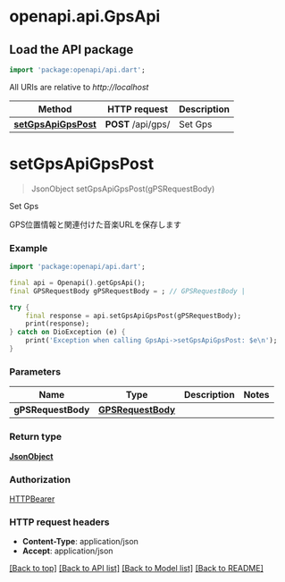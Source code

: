 # openapi.api.GpsApi

## Load the API package
```dart
import 'package:openapi/api.dart';
```

All URIs are relative to *http://localhost*

Method | HTTP request | Description
------------- | ------------- | -------------
[**setGpsApiGpsPost**](GpsApi.md#setgpsapigpspost) | **POST** /api/gps/ | Set Gps


# **setGpsApiGpsPost**
> JsonObject setGpsApiGpsPost(gPSRequestBody)

Set Gps

GPS位置情報と関連付けた音楽URLを保存します

### Example
```dart
import 'package:openapi/api.dart';

final api = Openapi().getGpsApi();
final GPSRequestBody gPSRequestBody = ; // GPSRequestBody | 

try {
    final response = api.setGpsApiGpsPost(gPSRequestBody);
    print(response);
} catch on DioException (e) {
    print('Exception when calling GpsApi->setGpsApiGpsPost: $e\n');
}
```

### Parameters

Name | Type | Description  | Notes
------------- | ------------- | ------------- | -------------
 **gPSRequestBody** | [**GPSRequestBody**](GPSRequestBody.md)|  | 

### Return type

[**JsonObject**](JsonObject.md)

### Authorization

[HTTPBearer](../README.md#HTTPBearer)

### HTTP request headers

 - **Content-Type**: application/json
 - **Accept**: application/json

[[Back to top]](#) [[Back to API list]](../README.md#documentation-for-api-endpoints) [[Back to Model list]](../README.md#documentation-for-models) [[Back to README]](../README.md)

